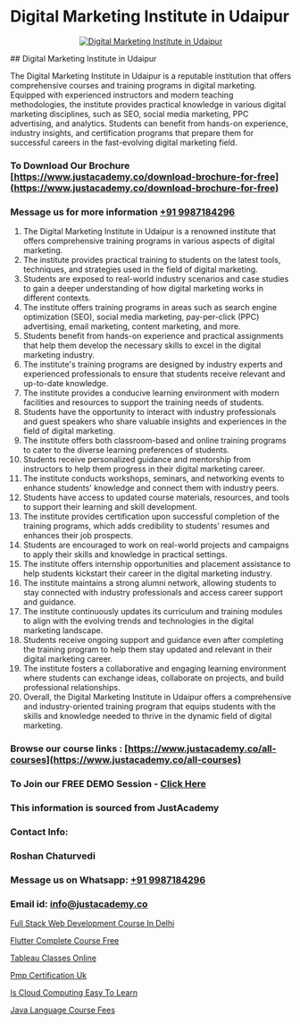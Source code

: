 # Digital Marketing Institute in Udaipur

<p align="center">
  <a href="https://justacademy.co/course-detail/digital-marketing">
    <img src="https://justacademy.co/storage2/course_image/1676636720_course_image.webp" alt="Digital Marketing Institute in Udaipur">
  </a>
</p>
## Digital Marketing Institute in Udaipur

The Digital Marketing Institute in Udaipur is a reputable institution that offers comprehensive courses and training programs in digital marketing. Equipped with experienced instructors and modern teaching methodologies, the institute provides practical knowledge in various digital marketing disciplines, such as SEO, social media marketing, PPC advertising, and analytics. Students can benefit from hands-on experience, industry insights, and certification programs that prepare them for successful careers in the fast-evolving digital marketing field.
### To Download Our Brochure [https://www.justacademy.co/download-brochure-for-free](https://www.justacademy.co/download-brochure-for-free)
### Message us for more information [+91 9987184296](https://api.whatsapp.com/send?phone=919987184296)
1) The Digital Marketing Institute in Udaipur is a renowned institute that offers comprehensive training programs in various aspects of digital marketing.
2) The institute provides practical training to students on the latest tools, techniques, and strategies used in the field of digital marketing.
3) Students are exposed to real-world industry scenarios and case studies to gain a deeper understanding of how digital marketing works in different contexts.
4) The institute offers training programs in areas such as search engine optimization (SEO), social media marketing, pay-per-click (PPC) advertising, email marketing, content marketing, and more.
5) Students benefit from hands-on experience and practical assignments that help them develop the necessary skills to excel in the digital marketing industry.
6) The institute's training programs are designed by industry experts and experienced professionals to ensure that students receive relevant and up-to-date knowledge.
7) The institute provides a conducive learning environment with modern facilities and resources to support the training needs of students.
8) Students have the opportunity to interact with industry professionals and guest speakers who share valuable insights and experiences in the field of digital marketing.
9) The institute offers both classroom-based and online training programs to cater to the diverse learning preferences of students.
10) Students receive personalized guidance and mentorship from instructors to help them progress in their digital marketing career.
11) The institute conducts workshops, seminars, and networking events to enhance students' knowledge and connect them with industry peers.
12) Students have access to updated course materials, resources, and tools to support their learning and skill development.
13) The institute provides certification upon successful completion of the training programs, which adds credibility to students' resumes and enhances their job prospects.
14) Students are encouraged to work on real-world projects and campaigns to apply their skills and knowledge in practical settings.
15) The institute offers internship opportunities and placement assistance to help students kickstart their career in the digital marketing industry.
16) The institute maintains a strong alumni network, allowing students to stay connected with industry professionals and access career support and guidance.
17) The institute continuously updates its curriculum and training modules to align with the evolving trends and technologies in the digital marketing landscape.
18) Students receive ongoing support and guidance even after completing the training program to help them stay updated and relevant in their digital marketing career.
19) The institute fosters a collaborative and engaging learning environment where students can exchange ideas, collaborate on projects, and build professional relationships.
20) Overall, the Digital Marketing Institute in Udaipur offers a comprehensive and industry-oriented training program that equips students with the skills and knowledge needed to thrive in the dynamic field of digital marketing.

### Browse our course links : [https://www.justacademy.co/all-courses](https://www.justacademy.co/all-courses) 
### To Join our FREE DEMO Session - [Click Here](https://www.justacademy.co/register-for-course-demo)


### This information is sourced from JustAcademy
### Contact Info:
### Roshan Chaturvedi
### Message us on Whatsapp: [+91 9987184296](https://api.whatsapp.com/send?phone=919987184296)
### Email id: [info@justacademy.co](mailto:info@justacademy.co)
                
[Full Stack Web Development Course In Delhi](https://www.linkedin.com/pulse/full-stack-web-development-course-delhi-justacademy-austin-vnm2f?trackingId=F5dh5v3QqFVvHQnrqSN9gQ%3D%3D&lipi=urn%3Ali%3Apage%3Ad_flagship3_company_admin%3B6mOngjoRSHaPxoHR8xdeBw%3D%3D)

[Flutter Complete Course Free](https://www.linkedin.com/pulse/flutter-complete-course-free-justacademy-beangaluru-lsa3c/)

[Tableau Classes Online](https://medium.com/@mahi3106/tableau-classes-online-744db8778bf6)

[Pmp Certification Uk](https://medium.com/@roneet705/pmp-certification-uk-49610c28a178)

[Is Cloud Computing Easy To Learn](https://justacademyin.github.io/justacademy/is-cloud-computing-easy-to-learn)

[Java Language Course Fees](https://justacademyin.github.io/justacademy/java-language-course-fees)


